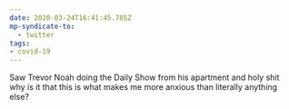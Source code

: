 ```yaml
---
date: 2020-03-24T16:41:45.785Z
mp-syndicate-to:
  - twitter
tags:
- covid-19
---
```


Saw Trevor Noah doing the Daily Show from his apartment and holy shit why is it that this is what makes me more anxious than literally anything else?
